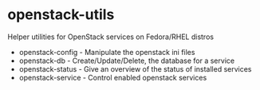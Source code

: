 openstack-utils
===============

Helper utilities for OpenStack services on Fedora/RHEL distros

* openstack-config        - Manipulate the openstack ini files
* openstack-db            - Create/Update/Delete, the database for a service
* openstack-status        - Give an overview of the status of installed services
* openstack-service       - Control enabled openstack services
